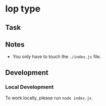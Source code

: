 # lop type

## Task

## Notes

-   You only have to touch the `./index.js` file.

## Development

### Local Development

To work locally, please run `node index.js`.
